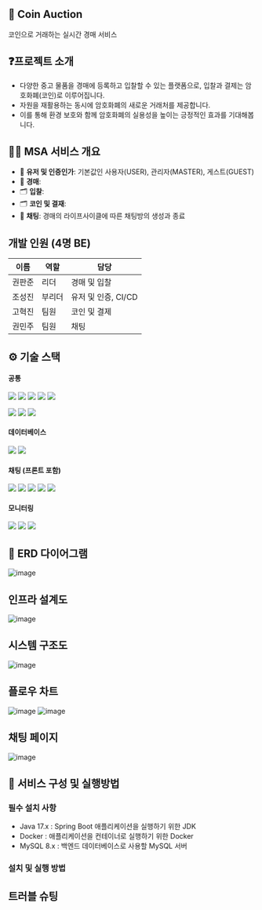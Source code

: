 ## 🙌 Coin Auction
코인으로 거래하는 실시간 경매 서비스

## ❓프로젝트 소개
- 다양한 중고 물품을 경매에 등록하고 입찰할 수 있는 플랫폼으로, 입찰과 결제는 암호화폐(코인)로 이루어집니다.
- 자원을 재활용하는 동시에 암호화폐의 새로운 거래처를 제공합니다.
- 이를 통해 환경 보호와 함께 암호화폐의 실용성을 높이는 긍정적인 효과를 기대해봅니다.


## 🙋‍♀️ MSA 서비스 개요
- 🔐 **유저 및 인증인가**: 기본값인 사용자(USER), 관리자(MASTER), 게스트(GUEST)
- 🔐 **경매**: 
- 🗂️ **입찰**: 
- 🗂️ **코인 및 결재**: 
- 🏪 **채팅**: 경매의 라이프사이클에 따른 채팅방의 생성과 종료

## 개발 인원 (4명 BE)
| 이름 | 역할 | 담당 |
| --- | --- | --- |
| 권판준 | 리더 | 경매 및 입찰 |
| 조성진 | 부리더 | 유저 및 인증, CI/CD |
| 고혁진 | 팀원 | 코인 및 결제 |
| 권민주 | 팀원 | 채팅 |


## ⚙ 기술 스택
#### 공통
<img src="https://img.shields.io/badge/Java-007396?style=for-the-badge&logo=Java&logoColor=white">
<img src="https://img.shields.io/badge/Spring-6DB33F?style=for-the-badge&logo=Spring&logoColor=white"> 
<img src="https://img.shields.io/badge/Spring Boot-6DB33F?style=for-the-badge&logo=springboot&logoColor=white">
<img src="https://img.shields.io/badge/Spring Security-6DB33F?style=for-the-badge&logo=Spring Security&logoColor=white">
<img src="https://img.shields.io/badge/Spring Cloud-6DB33F?style=for-the-badge&logo=Spring cloud&logoColor=white">

<img src="https://img.shields.io/badge/Hibernate-59666C?style=for-the-
badge&logo=Hibernate&logoColor=white">
<img src="https://img.shields.io/badge/docker-%230db7ed.svg?style=for-the-badge&logo=docker&logoColor=white">
<img src="https://img.shields.io/badge/RabbitMQ-FF6600?style=for-the-badge&logo=RabbitMQ&logoColor=white"> 

#### 데이터베이스
<img src="https://img.shields.io/badge/MySQL-4479A1?style=for-the-badge&logo=MySQL&logoColor=white">
<img src="https://img.shields.io/badge/Redis-FF4438?style=for-the-badge&logo=Redis&logoColor=white">

#### 채팅 (프론트 포함)
<img src="https://img.shields.io/badge/AmazonS3-569A31?style=for-the-badge&logo=AmazonS3&logoColor=white"> 
<img src="https://img.shields.io/badge/websocket-569A31?style=for-the-badge&logo=websocket&logoColor=white"> 
<img src="https://img.shields.io/badge/STOMP-569A31?style=for-the-badge&logo=STOMP&logoColor=white"> 

<img src="https://img.shields.io/badge/JavaScript-F7DF1E?style=for-the-badge&logo=JavaScript&logoColor=white">
<img src="https://img.shields.io/badge/Thymeleaf-005F0F?style=for-the-badge&logo=Thymeleaf&logoColor=white">

#### 모니터링
<img src="https://img.shields.io/badge/Prometheus-E6522C?style=for-the-badge&logo=Prometheus&logoColor=white"> 
<img src="https://img.shields.io/badge/Grafana-F46800?style=for-the-badge&logo=Grafana&logoColor=white"> 
<img src="https://img.shields.io/badge/Zipkin-FF6600?style=for-the-badge&logo=Zipkin&logoColor=white"> 


## 📄 ERD 다이어그램
![image](https://github.com/user-attachments/assets/a7eb1675-6e82-42b1-8f7f-a0efeeb79fe4)


## 인프라 설계도
![image](https://github.com/user-attachments/assets/851e4310-4a6b-41ca-8fa2-33fb077615a7)


## 시스템 구조도
![image](https://github.com/user-attachments/assets/51e64d48-6ebf-4e35-8f7f-11e316465992)

## 플로우 차트
![image](https://github.com/user-attachments/assets/b44d4bdf-69d2-46bc-8058-a21beecba248)
![image](https://github.com/user-attachments/assets/da507196-653a-4969-8cae-ea5a83887cbb)


## 채팅 페이지
![image](https://github.com/user-attachments/assets/433d339c-426f-49c8-8bb5-ccc7a6d55415)


## 📄 서비스 구성 및 실행방법

### 필수 설치 사항
- Java 17.x : Spring Boot 애플리케이션을 실행하기 위한 JDK
- Docker : 애플리케이션을 컨테이너로 실행하기 위한 Docker
- MySQL 8.x : 백엔드 데이터베이스로 사용할 MySQL 서버

### 설치 및 실행 방법



## 트러블 슈팅
